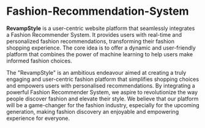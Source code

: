 # Fashion-Recommendation-System

**RevampStyle** is a user-centric website platform that seamlessly integrates a Fashion Recommender System. It provides users with real-time and personalized fashion recommendations, transforming their fashion shopping experience. The core idea is to offer a dynamic and user-friendly platform that combines the power of machine learning to help users make informed fashion choices.

The "RevampStyle" is an ambitious endeavour aimed at creating a truly engaging and user-centric fashion platform that simplifies shopping choices and empowers users with personalised recommendations. By integrating a powerful Fashion Recommender System, we aspire to revolutionize the way people discover fashion and elevate their style. We believe that our platform will be a game-changer for the fashion industry, especially for the upcoming generation, making fashion discovery an enjoyable and empowering experience for everyone.
